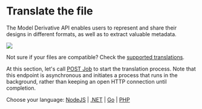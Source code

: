 # Translate the file

The Model Derivative API enables users to represent and share their designs in different formats, as well as to extract valuable metadata.

![](/_media/forge/md_diagram.png)

Not sure if your files are compatible? Check the [supported translations](https://developer.autodesk.com/en/docs/model-derivative/v2/overview/supported-translations/).

At this section, let's call [POST Job](https://developer.autodesk.com/en/docs/model-derivative/v2/reference/http/job-POST/) to start the translation process. Note that this endpoint is asynchronous and initiates a process that runs in the background, rather than keeping an open HTTP connection until completion. 

Choose your language: [NodeJS](modelderivative/translate/nodejs) | [.NET](modelderivative/translate/net) | [Go](modelderivative/translate/go) | [PHP](modelderivative/translate/php) 